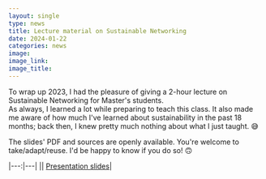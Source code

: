 ```yaml
---
layout: single
type: news
title: Lecture material on Sustainable Networking
date: 2024-01-22
categories: news
image: 
image_link: 
image_title:
---
```


To wrap up 2023, I had the pleasure of giving a 2-hour lecture on Sustainable Networking for Master's students.  
As always, I learned a lot while preparing to teach this class. It also made me aware of how much I've learned about sustainability in the past 18 months; back then, I knew pretty much nothing about what I just taught. 😅

The slides' PDF and sources are openly available. You're welcome to take/adapt/reuse. I'd be happy to know if you do so! 🙃

|---:|---|
|<i class="fas fa-desktop"></i>| [Presentation slides](https://zenodo.org/doi/10.5281/zenodo.10527364)|